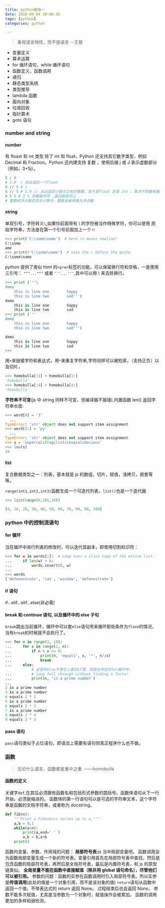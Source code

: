 ```yaml
---
title: python基础一
date: 2018-09-04 10:08:45
tags: [python]
categories: python

---
```


>重视语言特性，而不是语言 --王银
- 变量定义
- 算术运算
- for 循环语句，while 循环语句
- 函数定义，函数调用
- 递归
- 静态类型系统
- 类型推导
- lambda 函数
- 面向对象
- 垃圾回收
- 指针算术
- goto 语句

### number and string

#### number 

有 floast 和 int 类型
除了 int 和 float，Python 还支持其它数字类型，例如 Decimal 和 Fraction。Python 还内建支持 复数 ，使用后缀 j 或 J 表示虚数部分（例如，3+5j）。

```py
8 / 8
# 1.0  / 永远返回一个float
8 // 5 # 1
8 // 5 # 1.0 // 永远返回小数点之前的整数，至于是float 还是 int ，取决于除数和被除数的类型
8 % 5 # 3 % 求摸操作符 ,返回类型同上
# 整数和浮点数的混合计算中，整数会被转换为浮点数
```
<!--more-->
#### string

单双引号，字符转义`\`,如果你前面带有 \ 的字符被当作特殊字符，你可以使用 原始字符串，方法是在第一个引号前面加上一个 r:

```py
>>> print('C:\some\name')  # here \n means newline!
C:\some
ame
>>> print(r'C:\some\name')  # note the r before the quote
C:\some\name
```

python 提供了类似 html 的`<pre>`标签的功能，可以保留换行符和空格，一是使用三引号： `"""..."""` 或者 `'''...'''`,其中可以用 \ 来去除换行。

```py
>>> print ('''\
demo
	this is line one        happy
	this is line two        sad''')
demo
	this is line one        happy
	this is line two        sad
>>> print ('''
demo
	this is line one        happy
	this is line two        sad''')

demo
	this is line one        happy
	this is line two        sad
>>>
```

用`+`来链接字符和表达式，用`*`来重复字符串,字符同样可以被检索，（支持正负）以及切片，

```py
>>> homobulla[:1] + homobulla[1:]
'homobulla'
>>> homobulla[:4] + homobulla[4:]
'homobulla'
```

<b>字符串不可变</b>(js 中 string 同样不可变，但编译器不报错),内置函数 len() 返回字符串长度:

```py
>>> word[0] = 'J'
  ...
TypeError: 'str' object does not support item assignment
>>> word[2:] = 'py'
  ...
TypeError: 'str' object does not support item assignment
>>> s = 'supercalifragilisticexpialidocious'
>>> len(s)
34
```

#### list

复合数据类型之一：列表，基本就是 js 的数组，切片，赋值，浅拷贝，嵌套等等。

`range(int1,int2,int3)`函数生成一个可迭代列表，`list()`也是一个迭代器

```py
>>> list(range(0,101,10))

[0, 10, 20, 30, 40, 50, 60, 70, 80, 90, 100]
```
### python 中的控制流语句

#### for 循环

当在循环中进行列表的修改时，可以迭代其副本，即使用切割标识符：

```py
>>> for w in words[:]:  # Loop over a slice copy of the entire list.
...     if len(w) > 6:
...         words.insert(0, w)
...
>>> words
['defenestrate', 'cat', 'window', 'defenestrate']
```
#### if 语句

if...elif...elif...else(非必需)

#### break 和 continue 语句, 以及循环中的 else 子句

`break`跳出当前循环，循环中可以套`else`语句用来循环那些条件为`flase`的情况，当有`break`的时候就不会执行了。

```py
>>> for n in range(2, 10):
...     for x in range(2, n):
...         if n % x == 0:
...             print(n, 'equals', x, '*', n//x)
...             break
...     else:
            # 这里的else不是在上面的if里，而是在外层的for循环中，
...         # loop fell through without finding a factor
...         print(n, 'is a prime number')
...
2 is a prime number
3 is a prime number
4 equals 2 * 2
5 is a prime number
6 equals 2 * 3
7 is a prime number
8 equals 2 * 4
9 equals 3 * 3
```

#### pass 语句

`pass`语句类似于占位语句，即语法上需要有语句但真正程序什么也不做。


### 函数

> 无论什么语言，函数都是重中之重. ——homobulla

#### 函数的定义

关键字`def`,在其后必须跟有函数名和包括形式参数的圆括号。函数体语句从下一行开始，必须是缩进的。
函数体的第一行语句可以是可选的字符串文本，这个字符串是函数的文档字符串，或者称为 docstring。

```py
def fib(n):
    """Print a Fibonacci series up to n."""
    a,b = 0,1
    while(a<n):
        print(a,end=' ' )
        a,b = b,a+b
    print()
```

函数内变量、参数、作用域的问题：
<b>局部符号表:</b>js 当中局部变量吧。
函数调用会为函数局部变量生成一个新的符号表。变量引用首先在局部符号表中查找，然后是包含函数的局部符号表，再然后是全局符号表，最后是内置符号表，和 js 的原型链类似。
<b>全局变量不能在函数中直接赋值（除非用 global 语句命名），尽管他们可以被引用。</b>
参数的问题：函数的实参在函数调用时引入局部符号表。所以实参是<b>传值调用</b>(此处的值是一个对象引用，而不是该对象的值)
`return`语句从函数中返回一个值，不带表达式的 return 返回 None。
过程结束后也会返回 None。
参数不能多次赋值，尤其是当参数为一个对象时，赋值操作会被累加。
函数的调用更加的多样和弱检测，
